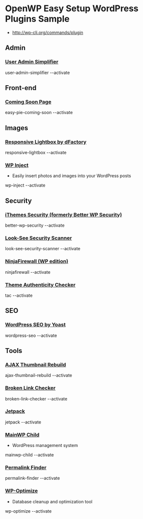 # OpenWP Easy Setup WordPress Plugins Sample

- http://wp-cli.org/commands/plugin

## Admin

### [User Admin Simplifier](http://wordpress.org/plugins/user-admin-simplifier/)

user-admin-simplifier --activate

## Front-end

### [Coming Soon Page](http://wordpress.org/plugins/easy-pie-coming-soon/)

easy-pie-coming-soon --activate

## Images

### [Responsive Lightbox by dFactory](http://wordpress.org/plugins/responsive-lightbox/)

responsive-lightbox --activate

### [WP Inject](http://wordpress.org/plugins/wp-inject/)

- Easily insert photos and images into your WordPress posts

wp-inject --activate

## Security

### [iThemes Security (formerly Better WP Security)](http://wordpress.org/plugins/better-wp-security/)

better-wp-security --activate

### [Look-See Security Scanner](http://wordpress.org/plugins/look-see-security-scanner/)

look-see-security-scanner --activate

### [NinjaFirewall (WP edition)](http://wordpress.org/plugins/ninjafirewall/)

ninjafirewall --activate

### [Theme Authenticity Checker](https://wordpress.org/plugins/tac/)

tac --activate

## SEO

### [WordPress SEO by Yoast](https://wordpress.org/plugins/wordpress-seo/)

wordpress-seo --activate

## Tools

### [AJAX Thumbnail Rebuild](https://wordpress.org/plugins/ajax-thumbnail-rebuild/)

ajax-thumbnail-rebuild --activate

### [Broken Link Checker](http://wordpress.org/plugins/broken-link-checker/)

broken-link-checker --activate

### [Jetpack](http://wordpress.org/plugins/jetpack/)

jetpack --activate

### [MainWP Child](http://wordpress.org/plugins/mainwp-child/)

- WordPress management system

mainwp-child --activate

### [Permalink Finder](https://wordpress.org/plugins/permalink-finder/)

permalink-finder --activate

### [WP-Optimize](http://wordpress.org/plugins/wp-optimize/)

- Database cleanup and optimization tool

wp-optimize --activate
